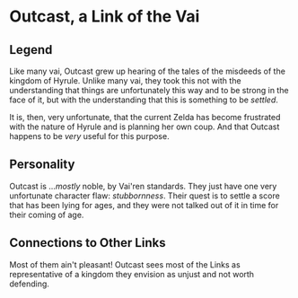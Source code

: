 Outcast, a Link of the Vai
==========================

Legend
------
Like many vai, Outcast grew up hearing of the tales of the misdeeds of the
kingdom of Hyrule. Unlike many vai, they took this not with the understanding
that things are unfortunately this way and to be strong in the face of it, but
with the understanding that this is something to be _settled_.

It is, then, very unfortunate, that the current Zelda has become frustrated
with the nature of Hyrule and is planning her own coup. And that Outcast
happens to be _very_ useful for this purpose.

Personality
-----------
Outcast is ..._mostly_ noble, by Vai'ren standards. They just have one very
unfortunate character flaw: _stubbornness_. Their quest is to settle a score
that has been lying for ages, and they were not talked out of it in time for
their coming of age.

Connections to Other Links
--------------------------
Most of them ain't pleasant! Outcast sees most of the Links as representative
of a kingdom they envision as unjust and not worth defending.
